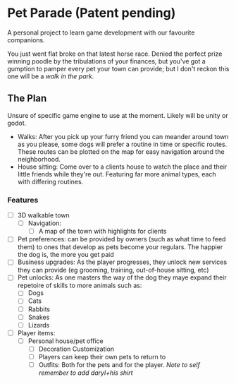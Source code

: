 # Pet Parade (Patent pending)
A personal project to learn game development with our favourite companions.

You just went flat broke on that latest horse race. Denied the perfect prize winning poodle by the tribulations of your finances, but you've got a gumption to pamper every pet your town can provide; but I don't reckon this one will be a *walk in the park.*

## The Plan
Unsure of specific game engine to use at the moment. Likely will be unity or godot.

- Walks: After you pick up your furry friend you can meander around town as you please, some dogs will prefer a routine in time or specific routes. These routes can be plotted on the map for easy navigation around the neighborhood.
- House sitting: Come over to a clients house to watch the place and their little friends while they're out. Featuring far more animal types, each with differing routines.
### Features
- [ ] 3D walkable town
  - [ ] Navigation:
    - [ ] A map of the town with highlights for clients
- [ ] Pet preferences: can be provided by owners (such as what time to feed them) to ones that develop as pets become your regulars. The happier the dog is, the more you get paid
- [ ] Business upgrades: As the player progresses, they unlock new services they can provide (eg grooming, training, out-of-house sitting, etc)
- [ ] Pet unlocks: As one masters the way of the dog they maye expand their repetoire of skills to more animals such as:
	- [ ] Dogs
	- [ ] Cats
	- [ ] Rabbits
	- [ ] Snakes
	- [ ] Lizards
- [ ] Player items:
  - [ ] Personal house/pet office
    - [ ] Decoration Customization
    - [ ] Players can keep their own pets to return to
    - [ ] Outfits: Both for the pets and for the player.
*Note to self remember to add daryl+his shirt*
